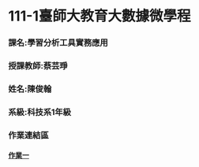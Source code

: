 #  111-1臺師大教育大數據微學程
### 課名:學習分析工具實務應用
###  授課教師:蔡芸琤
###  姓名:陳俊翰
###  系級:科技系1年級
###  作業連結區
#### [作業一](https://github.com/nick399100/LAT/blob/main/week3/task1.ipynb)


